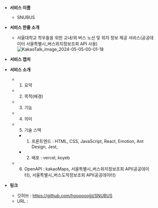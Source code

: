 - **서비스 이름**

  - SNUBUS

- **서비스 한줄 소개**

  - 서울대학교 학우들을 위한 교내/외 버스 노선 및 위치 정보 제공 서비스(공공데이터 서울특별시\_버스위치정보조회 API 사용)
    ![KakaoTalk_Image_2024-05-05-00-01-18](https://github.com/hoooooojjjj/SNUBUS/assets/115417640/8f3802f9-7d6e-4e4d-9b01-4faeab7d2ade)

- **서비스 캡처**

- **서비스 소개**
  - 1. 요약
  - 2. 목적(배경)
  - 3. 기능
  - 4. 의미
  - 5. 기술 스택
    - 1. 프론트엔드 : HTML, CSS, JavaScript, React, Emotion, Ant Design, Jest,
    - 2. 배포 : vercel, koyeb
  - 6. OpenAPI : kakaoMaps, 서울특별시\_버스위치정보조회 API(공공데이터), 서울특별시\_버스도착정보조회 API(공공데이터)
- **링크**
  - 깃허브 : https://github.com/hoooooojjjj/SNUBUS
  - URL :
